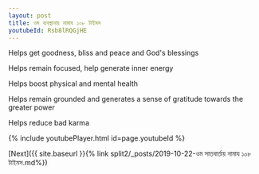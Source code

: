 ```yaml
---
layout: post
title: ওম ব্যবস্থানায় নামায ১০৮ টাইমস
youtubeId: Rsb8lRQGjHE
---
```

 
 
Helps get goodness, bliss and peace and God's blessings
 
Helps remain focused, help generate inner energy 
 
Helps boost physical and mental health 
 
Helps remain grounded and generates a sense of gratitude towards the greater power 
 
Helps reduce bad karma
 
 
 
 


{% include youtubePlayer.html id=page.youtubeId %}
 
[Next]({{ site.baseurl }}{% link  split2/_posts/2019-10-22-ওম সাতবার্তায় নামায ১০৮ টাইমস.md%})
 
